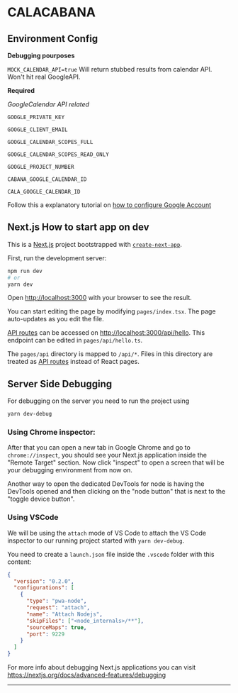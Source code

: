 # CALACABANA


## Environment Config   


__Debugging pourposes__  

`MOCK_CALENDAR_API=true` Will return stubbed results from calendar API. Won't hit real GoogleAPI.



__Required__

*GoogleCalendar API related*

`GOOGLE_PRIVATE_KEY`

`GOOGLE_CLIENT_EMAIL`

`GOOGLE_CALENDAR_SCOPES_FULL`

`GOOGLE_CALENDAR_SCOPES_READ_ONLY`

`GOOGLE_PROJECT_NUMBER`

`CABANA_GOOGLE_CALENDAR_ID`

`CALA_GOOGLE_CALENDAR_ID`

Follow this a explanatory tutorial on [how to configure Google Account](https://www.geeksforgeeks.org/how-to-integrate-google-calendar-in-node-js/)


## Next.js How to start app on dev 

This is a [Next.js](https://nextjs.org/) project bootstrapped with [`create-next-app`](https://github.com/vercel/next.js/tree/canary/packages/create-next-app).


First, run the development server:

```bash
npm run dev
# or
yarn dev
```

Open [http://localhost:3000](http://localhost:3000) with your browser to see the result.

You can start editing the page by modifying `pages/index.tsx`. The page auto-updates as you edit the file.

[API routes](https://nextjs.org/docs/api-routes/introduction) can be accessed on [http://localhost:3000/api/hello](http://localhost:3000/api/hello). This endpoint can be edited in `pages/api/hello.ts`.

The `pages/api` directory is mapped to `/api/*`. Files in this directory are treated as [API routes](https://nextjs.org/docs/api-routes/introduction) instead of React pages.


## Server Side Debugging

For debugging on the server you need to run the project using
```bash
yarn dev-debug
```
### Using Chrome inspector:

After that you can open a new tab in Google Chrome and go to `chrome://inspect`, you should see your Next.js application inside the "Remote Target" section. Now click "inspect" to open a screen that will be your debugging environment from now on. 

Another way to open the dedicated DevTools for node is having the DevTools opened and then clicking on the "node button" that is next to the "toggle device button".

### Using VSCode

We will be using the `attach` mode of VS Code to attach the VS Code inspector to our running project started with `yarn dev-debug`.

You need to create a `launch.json` file inside the `.vscode` folder with this content:

```json
{
  "version": "0.2.0",
  "configurations": [
    {
      "type": "pwa-node",
      "request": "attach",
      "name": "Attach Nodejs",
      "skipFiles": ["<node_internals>/**"],
      "sourceMaps": true,
      "port": 9229
    }
  ]
}
```
For more info about debugging Next.js applications you can visit https://nextjs.org/docs/advanced-features/debugging

------------------
